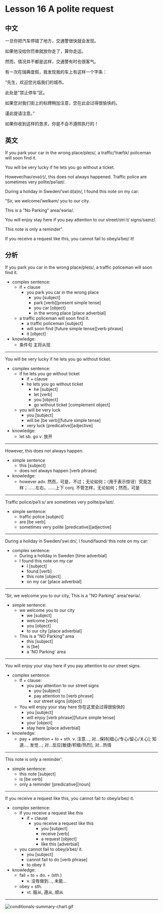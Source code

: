 # Lesson 16 A polite request

## 中文

一旦你把汽车停错了地方，交通警很快就会发现。

如果他没给你罚单就放你走了，算你走运。

然而，情况并不都是这样，交通警有时也很客气。

有一次在瑞典度假，我发现我的车上有这样一个字条：

“先生，欢迎您光临我们的城市。

此处是"禁止停车“区。

如果您对我们街上的标牌稍加注意，您在此会过得很愉快的。

谨此提请注意。”

如果你收到这样的恳求，你是不会不遵照执行的！

## 英文

If you park your car in the wrong place/pleɪs/, a traffic/ˈtræfɪk/ policeman will soon find it.

You will be very lucky if he lets you go without a ticket.

However/haʊˈevə(r)/, this does not always happened. Traffic police are sometimes very polite/pəˈlaɪt/.

During a holiday in Sweden/ˈswiːd(ə)n/, I found this note on my car:

"Sir, we welcome/ˈwelkəm/ you to our city. 

This is a "No Parking" area/ˈeəriə/. 

You will enjoy stay here if you pay attention to our street/striːt/ signs/saɪnz/. 

This note is only a reminder".

If you receive a request like this, you cannot fail to obey/əˈbeɪ/ it!

## 分析

If you park you car in the wrong place/pleɪs/, a traffic policeman will soon find it.
- complex sentence:
    - if + clause
        - you park you car in the wrong place
            - you [subject]
            - park [verb][present simple tense]
            - you car [object]
            - in the wrong place [place adverbial]
    - a traffic policeman will soon find it.
        - a traffic policeman [subject]
        - will soon find [future simple tense][verb phrase]
        - it [object]
- knowledge:
    - 条件句 主将从现
  
---


You will be very lucky if he lets you go without ticket.
- complex sentence:
    - if he lets you go without ticket 
        - if + clause 
        - he lets you go without ticket 
            - he [subject]
            - let [verb]
            - you [object]
            - go without ticket [complement object]
    - you will be very luck
        - you [subject]
        - will be [be verb][future simple tense]
        - very luck [predicative][adjective]
- knowledge:
    - let sb. go v. 放开
  
---


However, this does not always happen.
- simple sentence
    - this [subject]
    - does not always happen [verb phrase]
- knowledge:
    - however
        adv. 然而，可是，不过；无论如何；（用于表示惊讶）究竟怎样；……左右，……上下
        conj. 不管怎样，无论如何；然而，可是
  
---


Traffic police/pəˈliːs/ are sometimes very polite/pəˈlaɪt/.
- simple sentence:
    - traffic police [subject]
    - are [be verb]
    - sometimes very polite [predicative][adjective]
  
---


During a holiday in Sweden/ˈswiːdn/, I found/faʊnd/ this note on my car: 
- complex sentence:
    - During a holiday in Sweden [time adverbial]
    - I found this note on my car
        - I [subject]
        - found [verb]
        - this note [object]
        - on my car [place adverbial]
  
---


'Sir, we welcome you to our city, This is a "NO Parking" area/ˈeəriə/.
- simple sentence:
    - we welcome you to our city
        - we [subject]
        - welcome [verb]
        - you [object]
        - to our city [place adverbial]
    - This is a "NO Parking" area
        - this [subject]
        - is [be]
        - a 'NO Parking' area
  
---


You will enjoy your stay here if you pay attention to our street signs.
- complex sentence:
    - If + clause:
        - you pay attention to our street signs
            - you [subject]
            - pay attention to [verb phrase]
            - our street signs [object]
    - You will enjoy your stay here 你在这里会过得很愉快的
        - you [subject]
        - will enjoy [verb phrase][future simple tense]
        - your [object]
        - stay here [place adverbial]
- knowledge:
    - pay + attention + to + sth.
        v. 注意..., 对...保持[细心/专心/留心/关心]; 知道..., 发觉...; 对...反应[敏捷/积极/热烈], 对...热情
  
---


This note is only a reminder'.
- simple sentence:
    - this note [subject]
    - is [be verb]
    - only a reminder [predicative][noun]
  
---


If you receive a request like this, you cannot fail to obey/əˈbeɪ/ it.
- complex sentence:
    - If you receive a request like this   
        - if + clause
            - you receive a request like this   
                - you [subject]
                - receive [verb]
                - a request [object]
                - like this [adverbial]
    - you cannot fail to obey/əˈbeɪ/ it.
        - you [subject]
        - cannot fail to do [verb phrase]
        - to obey it
- knowledge:
    - fail + to + do. + (sth.)
        - v. 没有做到..., 未能...
    - obey + sth.
        - vt. 服从, 遵从, 顺从
  
---



![conditionals-summary-chart.gif](/images/condition_attributive_clause.gif)
